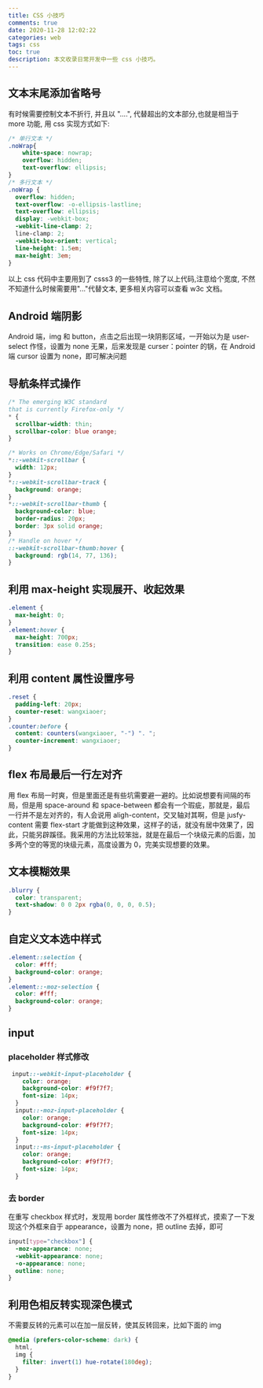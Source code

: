 ```yaml
---
title: CSS 小技巧
comments: true
date: 2020-11-28 12:02:22
categories: web
tags: css
toc: true
description: 本文收录日常开发中一些 css 小技巧。
---
```


## 文本末尾添加省略号

有时候需要控制文本不折行, 并且以 "....", 代替超出的文本部分,也就是相当于 more 功能, 用 css 实现方式如下:

```CSS
/* 单行文本 */
.noWrap{
    white-space: nowrap;
    overflow: hidden;
    text-overflow: ellipsis;
}
/* 多行文本 */
.noWrap {
  overflow: hidden;
  text-overflow: -o-ellipsis-lastline;
  text-overflow: ellipsis;
  display: -webkit-box;
  -webkit-line-clamp: 2;
  line-clamp: 2;
  -webkit-box-orient: vertical;
  line-height: 1.5em;
  max-height: 3em;
}
```

以上 css 代码中主要用到了 csss3 的一些特性, 除了以上代码,注意给个宽度, 不然不知道什么时候需要用"..."代替文本, 更多相关内容可以查看 w3c 文档。

## Android 端阴影

Android 端，img 和 button，点击之后出现一块阴影区域，一开始以为是 user-select 作怪，设置为 none 无果，后来发现是 curser：pointer 的锅，在 Android 端 cursor 设置为 none，即可解决问题

## 导航条样式操作

```css
/* The emerging W3C standard
that is currently Firefox-only */
* {
  scrollbar-width: thin;
  scrollbar-color: blue orange;
}

/* Works on Chrome/Edge/Safari */
*::-webkit-scrollbar {
  width: 12px;
}
*::-webkit-scrollbar-track {
  background: orange;
}
*::-webkit-scrollbar-thumb {
  background-color: blue;
  border-radius: 20px;
  border: 3px solid orange;
}
/* Handle on hover */
::-webkit-scrollbar-thumb:hover {
  background: rgb(14, 77, 136);
}
```

## 利用 max-height 实现展开、收起效果

```css
.element {
  max-height: 0;
}
.element:hover {
  max-height: 700px;
  transition: ease 0.25s;
}
```

## 利用 content 属性设置序号

```css
.reset {
  padding-left: 20px;
  counter-reset: wangxiaoer;
}
.counter:before {
  content: counters(wangxiaoer, "-") ". ";
  counter-increment: wangxiaoer;
}
```

## flex 布局最后一行左对齐

用 flex 布局一时爽，但是里面还是有些坑需要避一避的。比如说想要有间隔的布局，但是用 space-around 和 space-between 都会有一个瑕疵，那就是，最后一行并不是左对齐的，有人会说用 aligh-content，交叉轴对其啊，但是 jusfy-content 需要 flex-start 才能做到这种效果，这样子的话，就没有居中效果了，因此，只能另辟蹊径。我采用的方法比较笨拙，就是在最后一个块级元素的后面，加多两个空的等宽的块级元素，高度设置为 0，完美实现想要的效果。

## 文本模糊效果

```css
.blurry {
  color: transparent;
  text-shadow: 0 0 2px rgba(0, 0, 0, 0.5);
}
```

## 自定义文本选中样式

```css
.element::selection {
  color: #fff;
  background-color: orange;
}
.element::-moz-selection {
  color: #fff;
  background-color: orange;
}
```

## input 

### placeholder 样式修改

```css
 input::-webkit-input-placeholder {
    color: orange;
    background-color: #f9f7f7;
    font-size: 14px;
  }
  input::-moz-input-placeholder {
    color: orange;
    background-color: #f9f7f7;
    font-size: 14px;
  }
  input::-ms-input-placeholder {
    color: orange;
    background-color: #f9f7f7;
    font-size: 14px;
  }
```

### 去 border

在重写 checkbox 样式时，发现用 border 属性修改不了外框样式，摸索了一下发现这个外框来自于 appearance，设置为 none，把 outline 去掉，即可

```css
input[type="checkbox"] {
  -moz-appearance: none;
  -webkit-appearance: none;
  -o-appearance: none;
  outline: none;
}
```

## 利用色相反转实现深色模式

不需要反转的元素可以在加一层反转，使其反转回来，比如下面的 img

```css
@media (prefers-color-scheme: dark) {
  html,
  img {
    filter: invert(1) hue-rotate(180deg);
  }
}
```
